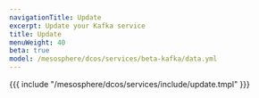 ```yaml
---
navigationTitle: Update
excerpt: Update your Kafka service
title: Update 
menuWeight: 40
beta: true
model: /mesosphere/dcos/services/beta-kafka/data.yml
---
```


{{{ include "/mesosphere/dcos/services/include/update.tmpl" }}}
